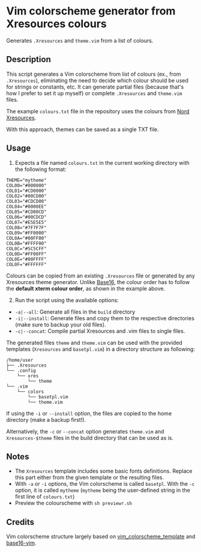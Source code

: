 # Vim colorscheme generator from Xresources colours

Generates `.Xresources` and `theme.vim` from a list of colours.

## Description

This script generates a Vim colorscheme from list of colours (ex., from `.Xresources`), eliminating the need to decide which colour should be used for strings or constants, etc. It can generate partial files (because that's how I prefer to set it up myself) or complete `.Xresources` and `theme.vim` files.

The example `colours.txt` file in the repository uses the colours from [Nord Xresources](https://github.com/nordtheme/xresources/blob/develop/src/nord).

With this approach, themes can be saved as a single TXT file.

## Usage

1. Expects a file named `colours.txt` in the current working directory with the following format:

```
THEME="mytheme"
COL00="#000000"
COL01="#CD0000"
COL02="#00CD00"
COL03="#CDCD00"
COL04="#0000EE"
COL05="#CD00CD"
COL06="#00CDCD"
COL07="#E5E5E5"
COL08="#7F7F7F"
COL09="#FF0000"
COL0A="#00FF00"
COL0B="#FFFF00"
COL0C="#5C5CFF"
COL0D="#FF00FF"
COL0E="#00FFFF"
COL0F="#FFFFFF"
```

Colours can be copied from an existing `.Xresources` file or generated by any Xresources theme generator. Unlike [Base16](https://github.com/chriskempson/base16), the colour order has to follow the **default xterm colour order**, as shown in the example above.

2. Run the script using the available options:

- `-a|--all`: Generate all files in the `build` directory
- `-i|--install`: Generate files and copy them to the respective directories (make sure to backup your old files).
- `-c|--concat`: Compile partial Xresources and .vim files to single files.

The generated files `theme` and `theme.vim` can be used with the provided templates (`Xresources` and `basetpl.vim`) in a directory structure as following:

```
/home/user
├── .Xresources
└── .config
    └── xres
        └── theme
└── .vim
    └── colors
        └── basetpl.vim
        └── theme.vim
```

If using the `-i` or `--install` option, the files are copied to the home directory (make a backup first!).

Alternatively, the `-c` or `--concat` option generates `theme.vim` and `Xresources-$theme` files in the build directory that can be used as is.

## Notes

+ The `Xresources` template includes some basic fonts definitions. Replace this part either from the given template or the resulting files.
+ With `-a` or `-i` options, the Vim colorscheme is called `basetpl`. With the `-c` option, it is called `mytheme` (`mytheme` being the user-defined string in the first line of `colours.txt`)
+ Preview the colourscheme with `sh previewr.sh`

## Credits

Vim colorscheme structure largely based on [vim_colorscheme_template](https://github.com/ggalindezb/vim_colorscheme_template) and [base16-vim](https://github.com/chriskempson/base16-vim).
